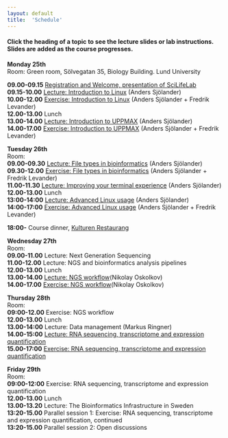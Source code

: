 ```yaml
---
layout: default
title:  'Schedule'
---
```


#### Click the heading of a topic to see the lecture slides or lab instructions. Slides are added as the course progresses.

**Monday 25th**  
Room: Green room, Sölvegatan 35, Biology Building. Lund University
  
**09.00-09.15** [Registration and Welcome, presentation of SciLifeLab](slides/Intro_SciLifeLab_NGS_Data_Lund.pdf)   
**09.15-10.00** [Lecture: Introduction to Linux](slides/linux-tutorial.pdf) (Anders Sjölander)  
**10.00-12.00** [Exercise: Introduction to Linux](labs/linux-intro) (Anders Sjölander + Fredrik Levander)  
**12.00-13.00** Lunch  
**13.00-14.00** [Lecture: Introduction to UPPMAX](slides/UPPMAX-tutorial.pdf) (Anders Sjölander)  
**14.00-17.00** [Exercise: Introduction to UPPMAX](labs/uppmax-intro) (Anders Sjölander + Fredrik Levander)  

**Tuesday 26th**  
Room:  
**09.00-09.30** [Lecture: File types in bioinformatics](slides/file_types.pdf) (Anders Sjölander)  
**09.30-12.00** [Exercise: File types in bioinformatics](labs/filetypes) (Anders Sjölander + Fredrik Levander)  
**11.00-11.30** [Lecture: Improving your terminal experience](slides/quality_of_life.pdf) (Anders Sjölander)  
**12.00-13.00** Lunch    
**13:00-14:00** [Lecture: Advanced Linux usage](slides/advanced_linux.pdf) (Anders Sjölander)  
**14:00-17:00** [Exercise: Advanced Linux usage](labs/loops_lab) (Anders Sjölander + Fredrik Levander)  

**18:00-** Course dinner, [Kulturen Restaurang](https://www.kulturensrestaurang.com/) 

**Wednesday 27th**  
Room:  
**09.00-11.00** Lecture: Next Generation Sequencing   
**11.00-12.00** Lecture: NGS and bioinformatics analysis pipelines   
**12.00-13.00** Lunch    
**13.00-14.00** [Lecture: NGS workflow](slides/NGS_workflow.pdf)(Nikolay Oskolkov)   
**14.00-17.00** [Exercise: NGS workflow](labs/NGS_workflow.md)(Nikolay Oskolkov)   

**Thursday 28th**   
Room:    
**09:00-12.00** Exercise: NGS workflow   
**12.00-13.00** Lunch   
**13.00-14:00** Lecture: Data management (Markus Ringner)   
**14.00-15:00** [Lecture: RNA sequencing, transcriptome and expression quantification](slides/rnaseq/RNA-Seq-presentation.pdf)   
**15.00-17:00** [Exercise: RNA sequencing, transcriptome and expression quantification](labs/rnaseq/lab.html)   

**Friday 29th**  
Room:   
**09:00-12:00** Exercise: RNA sequencing, transcriptome and expression quantification   
**12.00-13.00** Lunch    
**13.00-13.20** Lecture: The Bioinformatics Infrastructure in Sweden   
**13:20-15.00** Parallel session 1: Exercise: RNA sequencing, transcriptome and expression quantification, continued   
**13:20-15.00** Parallel session 2: Open discussions   




